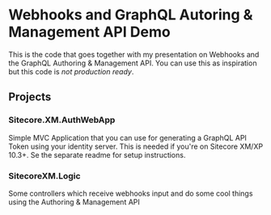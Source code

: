 # Webhooks and GraphQL Autoring & Management API Demo

This is the code that goes together with my presentation on Webhooks and the GraphQL Authoring & Management API. You can use this as inspiration but this code is *not production ready*.

## Projects

### Sitecore.XM.AuthWebApp

Simple MVC Application that you can use for generating a GraphQL API Token using your identity server. This is needed if you're on Sitecore XM/XP 10.3+. Se the separate readme for setup instructions.

### SitecoreXM.Logic

Some controllers which receive webhooks input and do some cool things using the Authoring & Management API
